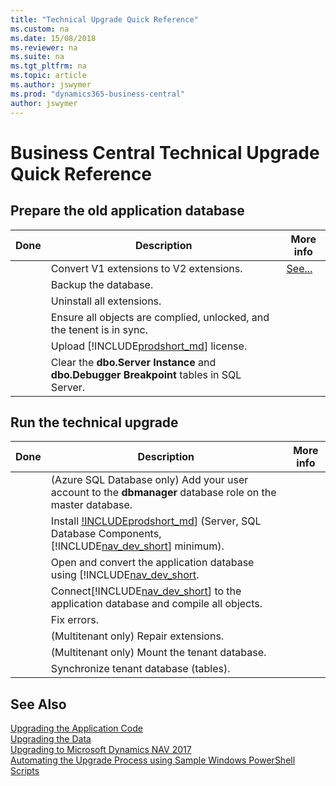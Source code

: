 ```yaml
---
title: "Technical Upgrade Quick Reference"
ms.custom: na
ms.date: 15/08/2018
ms.reviewer: na
ms.suite: na
ms.tgt_pltfrm: na
ms.topic: article
ms.author: jswymer
ms.prod: "dynamics365-business-central"
author: jswymer
---
```

# Business Central Technical Upgrade Quick Reference 


## Prepare the old application database

|Done|Description| More info |
|----|-----------|--|
||Convert V1 extensions to V2 extensions.|[See...](converting-a-databse.md#convertv1extensions)|
||Backup the database.||
||Uninstall all extensions.||
||Ensure all objects are complied, unlocked, and the tenent is in sync.||
||Upload [!INCLUDE[prodshort_md](../developer/includes/prodshort.md)] license.||
||Clear the **dbo.Server Instance** and  **dbo.Debugger Breakpoint** tables in SQL Server.||


## Run the technical upgrade

|Done|Description| More info |
|----|-----------|--|
||(Azure SQL Database only) Add your user account to the **dbmanager** database role on the master database.||
||Install [!INCLUDEprodshort_md](../developer/includes/prodshort.md)] (Server, SQL Database Components, [!INCLUDE[nav_dev_short](../developer/includes/nav_dev_short_md.md)] minimum).||
||Open and convert the application database using [!INCLUDE[nav_dev_short](../developer/includes/nav_dev_short_md.md).||
||Connect[!INCLUDE[nav_dev_short](../developer/includes/nav_dev_short_md.md)] to the application database and compile all objects.||
||Fix errors.||
||(Multitenant only) Repair extensions.||
||(Multitenant only) Mount the tenant database. ||
||Synchronize tenant database (tables). ||


## See Also  
[Upgrading the Application Code](Upgrading-the-Application-Code.md)   
[Upgrading the Data](Upgrading-the-Data.md)   
[Upgrading to Microsoft Dynamics NAV 2017](Upgrading-to-Microsoft-Dynamics-NAV-2017.md)   
[Automating the Upgrade Process using Sample Windows PowerShell Scripts](Automating-the-Upgrade-Process-using-Sample-Windows-PowerShell-Scripts.md)
